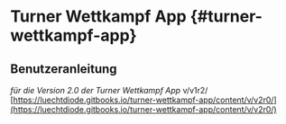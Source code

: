 # Turner Wettkampf App {#turner-wettkampf-app}

## Benutzeranleitung

*für die Version 2.0 der Turner Wettkampf App*
v/v1r2/
[https://luechtdiode.gitbooks.io/turner-wettkampf-app/content/v/v2r0/](https://luechtdiode.gitbooks.io/turner-wettkampf-app/content/v/v2r0/)
